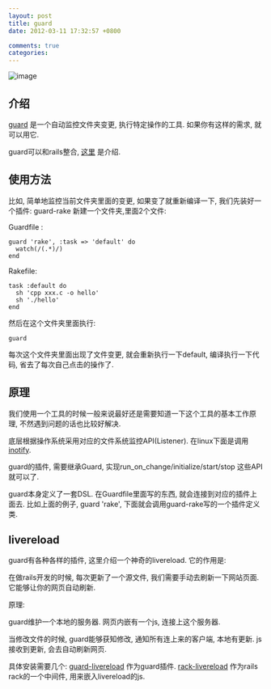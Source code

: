 ```yaml
---
layout: post
title: guard
date: 2012-03-11 17:32:57 +0800

comments: true
categories: 
---
```


![image](http://livereload.com/images/LiveReload_350.png)

介绍
------------------------------

[guard](https://github.com/guard/guard) 是一个自动监控文件夹变更,
执行特定操作的工具. 如果你有这样的需求, 就可以用它.

guard可以和rails整合,
[这里](http://railscasts.com/episodes/264-guard?view=asciicast) 是介绍.

使用方法
------------------------------

比如, 简单地监控当前文件夹里面的变更, 如果变了就重新编译一下,
我们先装好一个插件: guard-rake 新建一个文件夹,里面2个文件:

Guardfile :

    guard 'rake', :task => 'default' do
      watch(/(.*)/) 
    end

Rakefile:

    task :default do
      sh 'cpp xxx.c -o hello'
      sh './hello'
    end

然后在这个文件夹里面执行:

    guard

每次这个文件夹里面出现了文件变更, 就会重新执行一下default,
编译执行一下代码, 省去了每次自己点击的操作了.

原理
------------------------------

我们使用一个工具的时候一般来说最好还是需要知道一下这个工具的基本工作原理,
不然遇到问题的话也比较好解决.

底层根据操作系统采用对应的文件系统监控API(Listener). 在linux下面是调用
[inotify](http://en.wikipedia.org/wiki/Inotify).

guard的插件, 需要继承Guard, 实现run\_on\_change/initialize/start/stop
这些API就可以了.

guard本身定义了一套DSL. 在Guardfile里面写的东西,
就会连接到对应的插件上面去. 比如上面的例子, guard 'rake',
下面就会调用guard-rake写的一个插件定义类.

livereload
------------------------------

guard有各种各样的插件, 这里介绍一个神奇的livereload. 它的作用是:

在做rails开发的时候, 每次更新了一个源文件,
我们需要手动去刷新一下网站页面. 它能够让你的网页自动刷新.

原理:

guard维护一个本地的服务器. 网页内嵌有一个js, 连接上这个服务器.

当修改文件的时候, guard能够获知修改, 通知所有连上来的客户端, 本地有更新.
js接收到更新, 会去自动刷新网页.

具体安装需要几个:
[guard-livereload](https://github.com/guard/guard-livereload)
作为guard插件.
[rack-livereload](https://github.com/johnbintz/rack-livereload)
作为rails rack的一个中间件, 用来嵌入livereload的js.